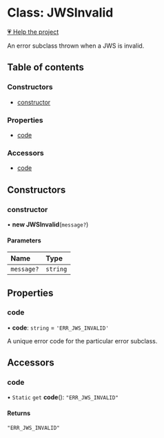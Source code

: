 # Class: JWSInvalid

[💗 Help the project](https://github.com/sponsors/panva)

An error subclass thrown when a JWS is invalid.

## Table of contents

### Constructors

- [constructor](util_errors.JWSInvalid.md#constructor)

### Properties

- [code](util_errors.JWSInvalid.md#code)

### Accessors

- [code](util_errors.JWSInvalid.md#code-1)

## Constructors

### constructor

• **new JWSInvalid**(`message?`)

#### Parameters

| Name | Type |
| :------ | :------ |
| `message?` | `string` |

## Properties

### code

• **code**: `string` = `'ERR_JWS_INVALID'`

A unique error code for the particular error subclass.

## Accessors

### code

• `Static` `get` **code**(): ``"ERR_JWS_INVALID"``

#### Returns

``"ERR_JWS_INVALID"``
